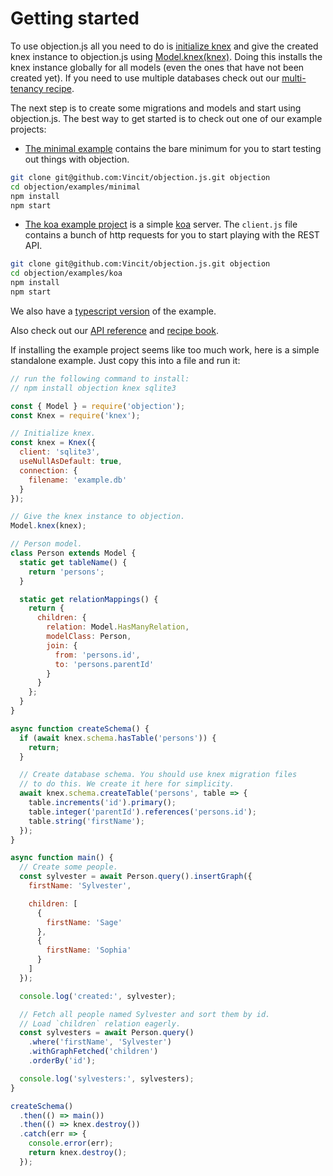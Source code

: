 # Getting started

To use objection.js all you need to do is [initialize knex](https://knexjs.org/guide/#node-js) and give the created knex instance to objection.js using [Model.knex(knex)](/api/model/static-methods.html#static-knex). Doing this installs the knex instance globally for all models (even the ones that have not been created yet). If you need to use multiple databases check out our [multi-tenancy recipe](/recipes/multitenancy-using-multiple-databases.html).

The next step is to create some migrations and models and start using objection.js. The best way to get started is to check out one of our example projects:

- [The minimal example](https://github.com/Vincit/objection.js/tree/master/examples/minimal) contains the bare minimum for you to start testing out things with objection.

```bash
git clone git@github.com:Vincit/objection.js.git objection
cd objection/examples/minimal
npm install
npm start
```

- [The koa example project](https://github.com/Vincit/objection.js/tree/master/examples/koa) is a simple [koa](https://koajs.com) server. The `client.js` file contains a bunch of http requests for you to start playing with the REST API.

```bash
git clone git@github.com:Vincit/objection.js.git objection
cd objection/examples/koa
npm install
npm start
```

We also have a [typescript version](https://github.com/Vincit/objection.js/tree/master/examples/koa-ts) of the example.

Also check out our [API reference](/api/query-builder/) and [recipe book](/recipes/raw-queries.html).

If installing the example project seems like too much work, here is a simple standalone example. Just copy this into a file and run it:

```js
// run the following command to install:
// npm install objection knex sqlite3

const { Model } = require('objection');
const Knex = require('knex');

// Initialize knex.
const knex = Knex({
  client: 'sqlite3',
  useNullAsDefault: true,
  connection: {
    filename: 'example.db'
  }
});

// Give the knex instance to objection.
Model.knex(knex);

// Person model.
class Person extends Model {
  static get tableName() {
    return 'persons';
  }

  static get relationMappings() {
    return {
      children: {
        relation: Model.HasManyRelation,
        modelClass: Person,
        join: {
          from: 'persons.id',
          to: 'persons.parentId'
        }
      }
    };
  }
}

async function createSchema() {
  if (await knex.schema.hasTable('persons')) {
    return;
  }

  // Create database schema. You should use knex migration files
  // to do this. We create it here for simplicity.
  await knex.schema.createTable('persons', table => {
    table.increments('id').primary();
    table.integer('parentId').references('persons.id');
    table.string('firstName');
  });
}

async function main() {
  // Create some people.
  const sylvester = await Person.query().insertGraph({
    firstName: 'Sylvester',

    children: [
      {
        firstName: 'Sage'
      },
      {
        firstName: 'Sophia'
      }
    ]
  });

  console.log('created:', sylvester);

  // Fetch all people named Sylvester and sort them by id.
  // Load `children` relation eagerly.
  const sylvesters = await Person.query()
    .where('firstName', 'Sylvester')
    .withGraphFetched('children')
    .orderBy('id');

  console.log('sylvesters:', sylvesters);
}

createSchema()
  .then(() => main())
  .then(() => knex.destroy())
  .catch(err => {
    console.error(err);
    return knex.destroy();
  });
```
